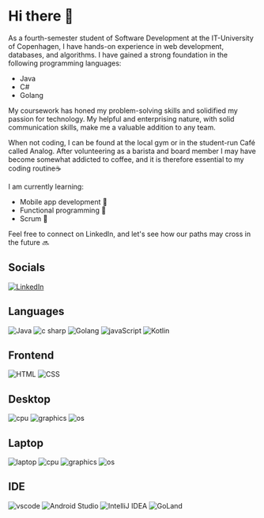 # Hi there 👋

As a fourth-semester student of Software Development at the IT-University of Copenhagen, I have hands-on experience in web development, databases, and algorithms. I have gained a strong foundation in the following programming languages:

* Java
* C#
* Golang 

My coursework has honed my problem-solving skills and solidified my passion for technology. My helpful and enterprising nature, with solid communication skills, make me a valuable addition to any team. 

When not coding, I can be found at the local gym or in the student-run Café called Analog. After volunteering as a barista and board member I may have become somewhat addicted to coffee, and it is therefore essential to my coding routine☕️

I am currently learning:

* Mobile app development 📱
* Functional programming 🔬
* Scrum 📅 

Feel free to connect on LinkedIn, and let's see how our paths may cross in the future 🔜

## Socials
[![LinkedIn](https://img.shields.io/badge/linked_in-0077B5?style=for-the-badge&logo=linkedin&logoColor=white)](https://www.linkedin.com/in/lucas-frey-torres-hanson-b6b79320b/)

## Languages
![Java](https://img.shields.io/badge/java-%23ED8B00.svg?style=for-the-badge&logo=java&logoColor=white)
![c sharp](https://img.shields.io/badge/C%23-239120?style=for-the-badge&logo=c-sharp&logoColor=white)
![Golang](https://img.shields.io/badge/GoLang-00ADD8?style=for-the-badge&logo=go&logoColor=white)
![javaScript](https://img.shields.io/badge/javascript-%23323330.svg?style=for-the-badge&logo=javascript&logoColor=%23F7DF1E)
![Kotlin](https://img.shields.io/badge/kotlin-%237F52FF.svg?style=for-the-badge&logo=kotlin&logoColor=white)

## Frontend
![HTML](https://img.shields.io/badge/HTML5-E34F26?style=for-the-badge&logo=html5&logoColor=white)
![CSS](https://img.shields.io/badge/CSS3-1572B6?style=for-the-badge&logo=css3&logoColor=white)

## Desktop
![cpu](https://img.shields.io/badge/amd-ryzen_5800x-ED1C24?style=for-the-badge&logo=amd&logoColor=white)
![graphics](https://img.shields.io/badge/nvidia-rtx_3070-76B900?style=for-the-badge&logo=nvidia&logoColor=white)
![os](https://img.shields.io/badge/Windows_11-0078D6?style=for-the-badge&logo=windows&logoColor=white)

## Laptop
![laptop](https://img.shields.io/badge/apple-macbook_pro_2018-707070?style=for-the-badge&logo=apple&logoColor=white)
![cpu](https://img.shields.io/badge/intel-core_i5_8259U-blue?style=for-the-badge&logo=intel&logoColor=white)
![graphics](https://img.shields.io/badge/intel-iris_plus_graphics_655-blue?style=for-the-badge&logo=intel&logoColor=white)
![os](https://img.shields.io/badge/mac%20os-000000?style=for-the-badge&logo=macos&logoColor=F0F0F0)

## IDE
![vscode](https://img.shields.io/badge/vs_code-0078d7?style=for-the-badge&logo=visualstudiocode&logoColor=white)
![Android Studio](https://img.shields.io/badge/Android%20Studio-3DDC84.svg?style=for-the-badge&logo=android-studio&logoColor=white)
![IntelliJ IDEA](https://img.shields.io/badge/IntelliJIDEA-000000.svg?style=for-the-badge&logo=intellij-idea&logoColor=white)
![GoLand](https://img.shields.io/badge/GoLand-0f0f0f?&style=for-the-badge&logo=goland&logoColor=white)
